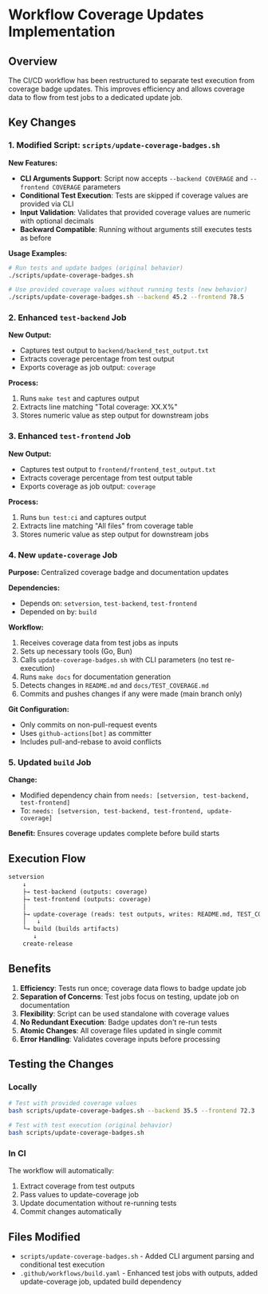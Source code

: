 # Workflow Coverage Updates Implementation

## Overview

The CI/CD workflow has been restructured to separate test execution from coverage badge updates. This improves efficiency and allows coverage data to flow from test jobs to a dedicated update job.

## Key Changes

### 1. Modified Script: `scripts/update-coverage-badges.sh`

**New Features:**
- **CLI Arguments Support**: Script now accepts `--backend COVERAGE` and `--frontend COVERAGE` parameters
- **Conditional Test Execution**: Tests are skipped if coverage values are provided via CLI
- **Input Validation**: Validates that provided coverage values are numeric with optional decimals
- **Backward Compatible**: Running without arguments still executes tests as before

**Usage Examples:**
```bash
# Run tests and update badges (original behavior)
./scripts/update-coverage-badges.sh

# Use provided coverage values without running tests (new behavior)
./scripts/update-coverage-badges.sh --backend 45.2 --frontend 78.5
```

### 2. Enhanced `test-backend` Job

**New Output:**
- Captures test output to `backend/backend_test_output.txt`
- Extracts coverage percentage from test output
- Exports coverage as job output: `coverage`

**Process:**
1. Runs `make test` and captures output
2. Extracts line matching "Total coverage: XX.X%"
3. Stores numeric value as step output for downstream jobs

### 3. Enhanced `test-frontend` Job

**New Output:**
- Captures test output to `frontend/frontend_test_output.txt`
- Extracts coverage percentage from test output table
- Exports coverage as job output: `coverage`

**Process:**
1. Runs `bun test:ci` and captures output
2. Extracts line matching "All files" from coverage table
3. Stores numeric value as step output for downstream jobs

### 4. New `update-coverage` Job

**Purpose:** Centralized coverage badge and documentation updates

**Dependencies:**
- Depends on: `setversion`, `test-backend`, `test-frontend`
- Depended on by: `build`

**Workflow:**
1. Receives coverage data from test jobs as inputs
2. Sets up necessary tools (Go, Bun)
3. Calls `update-coverage-badges.sh` with CLI parameters (no test re-execution)
4. Runs `make docs` for documentation generation
5. Detects changes in `README.md` and `docs/TEST_COVERAGE.md`
6. Commits and pushes changes if any were made (main branch only)

**Git Configuration:**
- Only commits on non-pull-request events
- Uses `github-actions[bot]` as committer
- Includes pull-and-rebase to avoid conflicts

### 5. Updated `build` Job

**Change:** 
- Modified dependency chain from `needs: [setversion, test-backend, test-frontend]`
- To: `needs: [setversion, test-backend, test-frontend, update-coverage]`

**Benefit:** Ensures coverage updates complete before build starts

## Execution Flow

```txt
setversion
    ↓
    ├→ test-backend (outputs: coverage)
    ├→ test-frontend (outputs: coverage)
    │
    ├→ update-coverage (reads: test outputs, writes: README.md, TEST_COVERAGE.md)
    │   ↓
    └→ build (builds artifacts)
       ↓
    create-release
```

## Benefits

1. **Efficiency**: Tests run once; coverage data flows to badge update job
2. **Separation of Concerns**: Test jobs focus on testing, update job on documentation
3. **Flexibility**: Script can be used standalone with coverage values
4. **No Redundant Execution**: Badge updates don't re-run tests
5. **Atomic Changes**: All coverage files updated in single commit
6. **Error Handling**: Validates coverage inputs before processing

## Testing the Changes

### Locally
```bash
# Test with provided coverage values
bash scripts/update-coverage-badges.sh --backend 35.5 --frontend 72.3

# Test with test execution (original behavior)
bash scripts/update-coverage-badges.sh
```

### In CI
The workflow will automatically:
1. Extract coverage from test outputs
2. Pass values to update-coverage job
3. Update documentation without re-running tests
4. Commit changes automatically

## Files Modified

- `scripts/update-coverage-badges.sh` - Added CLI argument parsing and conditional test execution
- `.github/workflows/build.yaml` - Enhanced test jobs with outputs, added update-coverage job, updated build dependency
